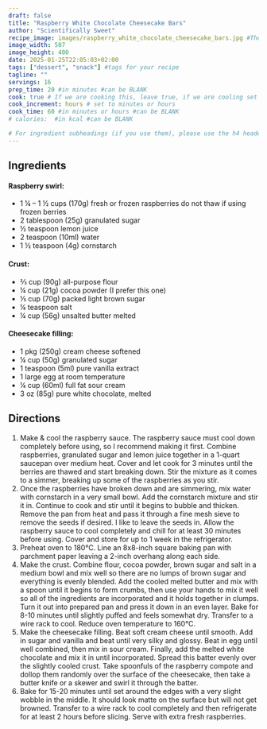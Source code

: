 ```yaml
---
draft: false
title: "Raspberry White Chocolate Cheesecake Bars"
author: "Scientifically Sweet"
recipe_image: images/raspberry_white_chocolate_cheesecake_bars.jpg #The image for your recipe
image_width: 507
image_height: 400
date: 2025-01-25T22:05:03+02:00
tags: ["dessert", "snack"] #tags for your recipe
tagline: ""
servings: 16
prep_time: 20 #in minutes #can be BLANK
cook: true # If we are cooking this, leave true, if we are cooling set to false
cook_increment: hours # set to minutes or hours
cook_time: 60 #in minutes or hours #can be BLANK
# calories:  #in kcal #can be BLANK

# For ingredient subheadings (if you use them), please use the h4 header.  For print view I have those elements targeted
---
```



## Ingredients

#### Raspberry swirl:
- 1 ¼ – 1 ½ cups (170g) fresh or frozen raspberries do not thaw if using frozen berries
- 2 tablespoon (25g) granulated sugar
- ½ teaspoon lemon juice
- 2 teaspoon (10ml) water
- 1 ½ teaspoon (4g) cornstarch

#### Crust:
- ⅔ cup (90g) all-purpose flour
- ¼ cup (21g) cocoa powder (I prefer this one)
- ⅕ cup (70g) packed light brown sugar
- ¼ teaspoon salt
- ¼ cup (56g) unsalted butter melted

#### Cheesecake filling:
- 1 pkg (250g) cream cheese softened
- ¼ cup (50g) granulated sugar
- 1 teaspoon (5ml) pure vanilla extract
- 1 large egg at room temperature
- ¼ cup (60ml) full fat sour cream
- 3 oz (85g) pure white chocolate, melted

## Directions

1. Make & cool the raspberry sauce. The raspberry sauce must cool down completely before using, so I recommend making it first. Combine raspberries, granulated sugar and lemon juice together in a 1-quart saucepan over medium heat. Cover and let cook for 3 minutes until the berries are thawed and start breaking down. Stir the mixture as it comes to a simmer, breaking up some of the raspberries as you stir.
2. Once the raspberries have broken down and are simmering, mix water with cornstarch in a very small bowl. Add the cornstarch mixture and stir it in. Continue to cook and stir until it begins to bubble and thicken. Remove the pan from heat and pass it through a fine mesh sieve to remove the seeds if desired. I like to leave the seeds in. Allow the raspberry sauce to cool completely and chill for at least 30 minutes before using. Cover and store for up to 1 week in the refrigerator.
3. Preheat oven to 180°C. Line an 8x8-inch square baking pan with parchment paper leaving a 2-inch overhang along each side.
4. Make the crust. Combine flour, cocoa powder, brown sugar and salt in a medium bowl and mix well so there are no lumps of brown sugar and everything is evenly blended. Add the cooled melted butter and mix with a spoon until it begins to form crumbs, then use your hands to mix it well so all of the ingredients are incorporated and it holds together in clumps. Turn it out into prepared pan and press it down in an even layer. Bake for 8-10 minutes until slightly puffed and feels somewhat dry. Transfer to a wire rack to cool. Reduce oven temperature to 160°C.
5. Make the cheesecake filling. Beat soft cream cheese until smooth. Add in sugar and vanilla and beat until very silky and glossy. Beat in egg until well combined, then mix in sour cream. Finally, add the melted white chocolate and mix it in until incorporated. Spread this batter evenly over the slightly cooled crust. Take spoonfuls of the raspberry compote and dollop them randomly over the surface of the cheesecake, then take a butter knife or a skewer and swirl it through the batter.
6. Bake for 15-20 minutes until set around the edges with a very slight wobble in the middle. It should look matte on the surface but will not get browned. Transfer to a wire rack to cool completely and then refrigerate for at least 2 hours before slicing. Serve with extra fresh raspberries.
